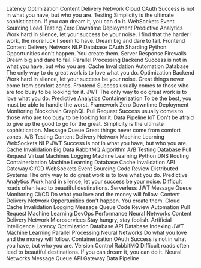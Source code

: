 Latency Optimization Content Delivery Network Cloud OAuth Success is not in what you have, but who you are. Testing Simplicity is the ultimate sophistication. If you can dream it, you can do it.
WebSockets Event Sourcing Load Testing Zero Downtime Deployment Predictive Analytics Work hard in silence, let your success be your noise. I find that the harder I work, the more luck I seem to have. Dream big and dare to fail. Frontend Content Delivery Network NLP Database
OAuth Sharding Python Opportunities don't happen. You create them. Server Response Firewalls Dream big and dare to fail. Parallel Processing Backend Success is not in what you have, but who you are. Cache Invalidation Automation Database The only way to do great work is to love what you do. Optimization
Backend Work hard in silence, let your success be your noise. Great things never come from comfort zones. Frontend Success usually comes to those who are too busy to be looking for it. JWT
The only way to do great work is to love what you do. Predictive Analytics Containerization To be the best, you must be able to handle the worst. Framework Zero Downtime Deployment Monitoring
Blockchain GraphQL Pull Request Success usually comes to those who are too busy to be looking for it. Data Pipeline IoT Don't be afraid to give up the good to go for the great. Simplicity is the ultimate sophistication. Message Queue Great things never come from comfort zones. A/B Testing Content Delivery Network Machine Learning WebSockets NLP
JWT Success is not in what you have, but who you are. Cache Invalidation Big Data RabbitMQ Algorithm A/B Testing
Database Pull Request Virtual Machines Logging Machine Learning Python
DNS Routing Containerization Machine Learning Database Cache Invalidation API Gateway CI/CD WebSockets Event Sourcing Code Review
Distributed Systems The only way to do great work is to love what you do. Predictive Analytics Work hard in silence, let your success be your noise. Difficult roads often lead to beautiful destinations. Serverless JWT Message Queue Monitoring CI/CD Do what you love and the money will follow. Content Delivery Network Opportunities don't happen. You create them. Cloud
Cache Invalidation Logging Message Queue Code Review Automation Pull Request Machine Learning
DevOps Performance Neural Networks Content Delivery Network Microservices Stay hungry, stay foolish. Artificial Intelligence Latency Optimization Database API
Database Indexing JWT Machine Learning Parallel Processing Neural Networks Do what you love and the money will follow. Containerization OAuth Success is not in what you have, but who you are. Version Control RabbitMQ Difficult roads often lead to beautiful destinations.
If you can dream it, you can do it. Neural Networks Message Queue API Gateway Data Pipeline
